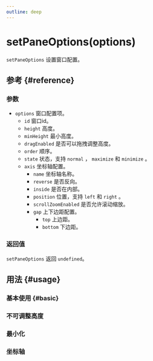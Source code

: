 ```yaml
---
outline: deep
---
```


# setPaneOptions(options)
`setPaneOptions` 设置窗口配置。

## 参考 {#reference}
<!-- @include: @/@views/api/references/instance/setPaneOptions.md -->

### 参数
- `options` 窗口配置项。
  - `id` 窗口id。
  - `height` 高度。
  - `minHeight` 最小高度。
  - `dragEnabled` 是否可以拖拽调整高度。
  - `order` 顺序。
  - `state` 状态，支持 `normal` ， `maximize` 和 `minimize` 。
  - `axis` 坐标轴配置。
    - `name` 坐标轴名称。
    - `reverse` 是否反向。
    - `inside` 是否在内部。
    - `position` 位置，支持 `left` 和 `right` 。
    - `scrollZoomEnabled` 是否允许滚动缩放。
    - `gap` 上下边距配置。
      - `top` 上边距。
      - `bottom` 下边距。

### 返回值
`setPaneOptions` 返回 `undefined`。

## 用法 {#usage}
<script setup>
import SetPaneOptionsBasic from '../../@views/api/samples/setPaneOptions-basic/index.vue'
import SetPaneOptionsDragEnabled from '../../@views/api/samples/setPaneOptions-dragEnabled/index.vue'
import SetPaneOptionsState from '../../@views/api/samples/setPaneOptions-state/index.vue'
import SetPaneOptionsAxis from '../../@views/api/samples/setPaneOptions-axis/index.vue'
</script>

### 基本使用 {#basic}
<SetPaneOptionsBasic/>

### 不可调整高度
<SetPaneOptionsDragEnabled/>

### 最小化
<SetPaneOptionsState/>

### 坐标轴
<SetPaneOptionsAxis/>

